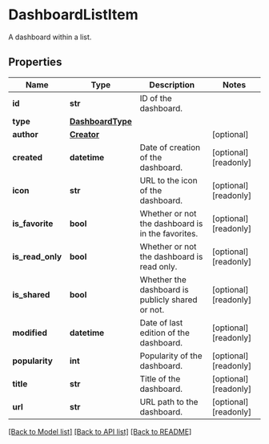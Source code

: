 # DashboardListItem

A dashboard within a list.

## Properties

| Name             | Type                                  | Description                                       | Notes                 |
| ---------------- | ------------------------------------- | ------------------------------------------------- | --------------------- |
| **id**           | **str**                               | ID of the dashboard.                              |
| **type**         | [**DashboardType**](DashboardType.md) |                                                   |
| **author**       | [**Creator**](Creator.md)             |                                                   | [optional]            |
| **created**      | **datetime**                          | Date of creation of the dashboard.                | [optional] [readonly] |
| **icon**         | **str**                               | URL to the icon of the dashboard.                 | [optional] [readonly] |
| **is_favorite**  | **bool**                              | Whether or not the dashboard is in the favorites. | [optional] [readonly] |
| **is_read_only** | **bool**                              | Whether or not the dashboard is read only.        | [optional] [readonly] |
| **is_shared**    | **bool**                              | Whether the dashboard is publicly shared or not.  | [optional] [readonly] |
| **modified**     | **datetime**                          | Date of last edition of the dashboard.            | [optional] [readonly] |
| **popularity**   | **int**                               | Popularity of the dashboard.                      | [optional] [readonly] |
| **title**        | **str**                               | Title of the dashboard.                           | [optional] [readonly] |
| **url**          | **str**                               | URL path to the dashboard.                        | [optional] [readonly] |

[[Back to Model list]](README.md#documentation-for-models) [[Back to API list]](README.md#documentation-for-api-endpoints) [[Back to README]](README.md)

